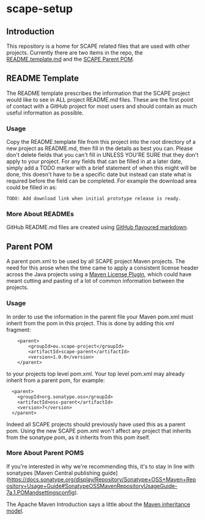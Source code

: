 scape-setup
================

## Introduction
This repository is a home for SCAPE related files that are used with other projects.
Currently there are two items in the repo, the [README.template.md](README.template.md) and the [SCAPE Parent POM](pom.xml).

## README Template
The README template prescribes the information that the SCAPE project would like to see in ALL project README.md files.
These are the first point of contact with a GitHub project for most users and should contain as much useful information
as possible.

### Usage
Copy the README.template file from this project into the root directory of a new project as README.md, then fill in the
details as best you can. Please don't delete fields that you can't fill in UNLESS YOU'RE SURE that they don't apply to
your project. For any fields that can be filled in at a later date, simply add a TODO marker with a brief statement of
when this might will be done, this doesn't have to be a specific date but instead can state what is required before the
field can be completed.  For example the download area could be filled in as:
```
TODO: Add download link when initial prototype release is ready.
```

### More About READMEs
GitHub README.md files are created using [GitHub flavoured markdown](https://help.github.com/articles/github-flavored-markdown).

## Parent POM
A parent pom.xml to be used by all SCAPE project Maven projects. The need for this arose when the time came to apply
a consistent license header across the Java projects using a
[Maven License Plugin](http://code.mycila.com/license-maven-plugin/), which could have meant cutting and pasting of a lot
of common information between the projects.

### Usage
In order to use the information in the parent file your Maven pom.xml must inherit from the pom in this project.
This is done by adding this xml fragment:
```
	<parent>
		<groupId>eu.scape-project</groupId>
		<artifactId>scape-parent</artifactId>
		<version>1.0.0</version>
	</parent>
```
to your projects top level pom.xml.  Your top level pom.xml may already inherit from a parent pom, for example:
```
  <parent>
    <groupId>org.sonatype.oss</groupId>
    <artifactId>oss-parent</artifactId>
    <version>7</version>
  </parent>
```
Indeed all SCAPE projects should previously have used this as a parent pom.  Using the new SCAPE pom.xml won't affect any
project that inherits from the sonatype pom, as it inherits from this pom itself.

### More About Parent POMS
If you're interested in why we're recommending this, it's to stay in line with sonatypes [Maven Central publishing guide]
(https://docs.sonatype.org/display/Repository/Sonatype+OSS+Maven+Repository+Usage+Guide#SonatypeOSSMavenRepositoryUsageGuide-7a.1.POMandsettingsconfig).

The Apache Maven Introduction says a little about the [Maven inheritance model](http://maven.apache.org/guides/introduction/introduction-to-the-pom.html#Project_Inheritance).



 
